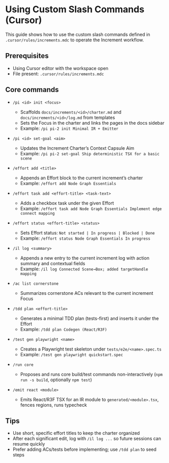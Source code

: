 # Using Custom Slash Commands (Cursor)

This guide shows how to use the custom slash commands defined in `.cursor/rules/increments.mdc` to operate the Increment workflow.

## Prerequisites

- Using Cursor editor with the workspace open
- File present: `.cursor/rules/increments.mdc`

## Core commands

- `/pi <id> init <focus>`

  - Scaffolds `docs/increments/<id>/charter.md` and `docs/increments/<id>/log.md` from templates
  - Sets the Focus in the charter and links the pages in the docs sidebar
  - Example: `/pi pi-2 init Minimal IR + Emitter`

- `/pi <id> set-goal <aim>`

  - Updates the Increment Charter’s Context Capsule Aim
  - Example: `/pi pi-2 set-goal Ship deterministic TSX for a basic scene`

- `/effort add <title>`

  - Appends an Effort block to the current increment’s charter
  - Example: `/effort add Node Graph Essentials`

- `/effort task add <effort-title> <task-text>`

  - Adds a checkbox task under the given Effort
  - Example: `/effort task add Node Graph Essentials Implement edge connect mapping`

- `/effort status <effort-title> <status>`

  - Sets Effort status: `Not started | In progress | Blocked | Done`
  - Example: `/effort status Node Graph Essentials In progress`

- `/il log <summary>`

  - Appends a new entry to the current increment log with action summary and contextual fields
  - Example: `/il log Connected Scene→Box; added targetHandle mapping`

- `/ac list cornerstone`

  - Summarizes cornerstone ACs relevant to the current increment Focus

- `/tdd plan <effort-title>`

  - Generates a minimal TDD plan (tests-first) and inserts it under the Effort
  - Example: `/tdd plan Codegen (React/R3F)`

- `/test gen playwright <name>`

  - Creates a Playwright test skeleton under `tests/e2e/<name>.spec.ts`
  - Example: `/test gen playwright quickstart.spec`

- `/run core`

  - Proposes and runs core build/test commands non-interactively (`npm run -s build`, optionally `npm test`)

- `/emit react <module>`
  - Emits React/R3F TSX for an IR module to `generated/<module>.tsx`, fences regions, runs typecheck

## Tips

- Use short, specific effort titles to keep the charter organized
- After each significant edit, log with `/il log ...` so future sessions can resume quickly
- Prefer adding ACs/tests before implementing; use `/tdd plan` to seed steps
